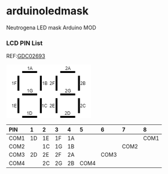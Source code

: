 # arduinoledmask
Neutrogena LED mask Arduino MOD

### LCD PIN List 

REF:[GDC02693](http://www.e-paper-display.cn/downloadRepository/7cf0ef04-cbe3-46a2-a5f3-99384003f70b.pdf)

<img src="src/LCDMapping.png"/>

|PIN |  1|  2|  3|  4|   5|   6|   7|   8|
|:---|:--|:--|:--|:--|:---|:---|:---|:---|
|COM1| 1D| 1E| 1F| 1A|    |    |    |COM1|
|COM2|   | 1C| 1G| 1B|    |    |COM2|    |
|COM3| 2D| 2E| 2F| 2A|    |COM3|    |    |
|COM4|   | 2C| 2G| 2B|COM4|    |    |    |
